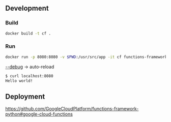 ## Development

### Build

```sh
docker build -t cf .
```

### Run

```sh
docker run -p 8080:8080 -v $PWD:/usr/src/app -it cf functions-framework --target=hello --debug
```

[--debug](https://github.com/GoogleCloudPlatform/functions-framework-python/blob/master/src/functions_framework/_cli.py#L33) -> auto-reload

```sh
$ curl localhost:8080
Hello world!
```

## Deployment

https://github.com/GoogleCloudPlatform/functions-framework-python#google-cloud-functions

